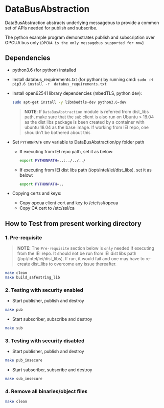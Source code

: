 # DataBusAbstraction

DataBusAbstraction abstracts underlying messagebus to provide a common set of APIs needed for publish and subscribe.

The python example program demonstrates publish and subscription over OPCUA bus only (`OPCUA is the only messagebus supported for now`)

## Dependencies

* python3.6 (for python) installed
* Install databus_requirements.txt (for python) by running cmd: `sudo -H pip3.6 install -r  databus_requirements.txt`
* Install open62541 library dependencies (mbedTLS, python dev):

  ```sh
  sudo apt-get install -y libmbedtls-dev python3.6-dev
  ```

  > **NOTE**: If `DataBusAbstraction` module is referred from dist_libs path, make sure that the `sub` client is also run on Ubuntu > 18.04 as the dist libs package is been created by a container with ubuntu 18.04 as the base image. If working from IEI repo,
  > one shouldn't be bothered about this

* Set `PYTHONPATH` env variable to DataBusAbstraction/py folder path

  * If executing from IEI repo path, set it as below:

    ```sh
    export PYTHONPATH=..:../../../
    ```

  * If executing from IEI dist libs path (/opt/intel/iei/dist_libs). set it as below:

    ```sh
    export PYTHONPATH=..
    ```


* Copying certs and keys:
  * Copy opcua client cert and key to /etc/ssl/opcua
  * Copy CA cert to /etc/ssl/ca

## How to Test from present working directory

### 1. Pre-requisite

> **NOTE**:
> The `Pre-requisite` section below is `only` needed if executing from
> the IEI repo. It should not be run from IEI dist libs path
> (/opt/intel/iei/dist_libs). If run, it would fail and one may have to re-create
> dist_libs to overcome any issue thereafter.

  ```sh
  make clean
  make build_safestring_lib
  ```

### 2. Testing with security enabled

* Start publisher, publish and destroy

```sh
make pub
```

* Start subscriber, subscribe and destroy

```sh
make sub
```

### 3. Testing with security disabled

* Start publisher, publish and destroy

```sh
make pub_insecure
```

* Start subscriber, subscribe and destroy

```sh
make sub_insecure
```

### 4. Remove all binaries/object files

```sh
make clean
```
